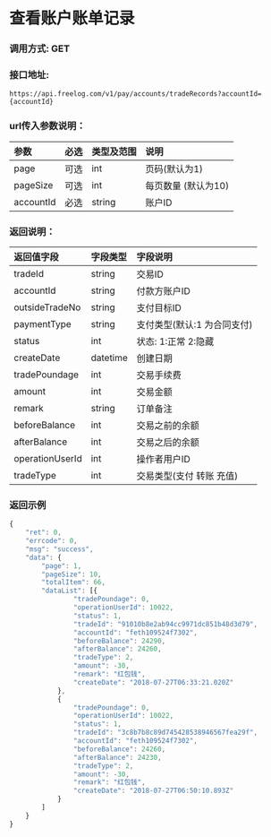 # 查看账户账单记录

### 调用方式: GET

### 接口地址:

```
https://api.freelog.com/v1/pay/accounts/tradeRecords?accountId={accountId}
```

### url传入参数说明：

| 参数 | 必选 | 类型及范围 | 说明 |
| :--- | :--- | :--- | :--- |
|page|可选|int|页码(默认为1)|
|pageSize|可选|int|每页数量 (默认为10)|
|accountId|必选|string|账户ID|


### 返回说明：

| 返回值字段 | 字段类型 | 字段说明 |
| :--- | :--- | :--- |
|  tradeId | string | 交易ID |
|  accountId | string | 付款方账户ID |
|  outsideTradeNo | string | 支付目标ID |
|  paymentType | string | 支付类型(默认:1 为合同支付) |
|  status | int | 状态: 1:正常 2:隐藏 |
|  createDate | datetime | 创建日期 |
|  tradePoundage | int | 交易手续费 |
|  amount | int | 交易金额 |
|  remark | string | 订单备注 |
|  beforeBalance| int | 交易之前的余额 |
|  afterBalance| int | 交易之后的余额 |
|  operationUserId | int | 操作者用户ID |
|  tradeType | int | 交易类型(支付 转账 充值) |

### 返回示例
```js
{
	"ret": 0,
	"errcode": 0,
	"msg": "success",
	"data": {
		"page": 1,
		"pageSize": 10,
		"totalItem": 66,
		"dataList": [{
				"tradePoundage": 0,
				"operationUserId": 10022,
				"status": 1,
				"tradeId": "91010b8e2ab94cc9971dc851b48d3d79",
				"accountId": "feth109524f7302",
				"beforeBalance": 24290,
				"afterBalance": 24260,
				"tradeType": 2,
				"amount": -30,
				"remark": "红包钱",
				"createDate": "2018-07-27T06:33:21.020Z"
			},
			{
				"tradePoundage": 0,
				"operationUserId": 10022,
				"status": 1,
				"tradeId": "3c8b7b8c89d745428538946567fea29f",
				"accountId": "feth109524f7302",
				"beforeBalance": 24260,
				"afterBalance": 24230,
				"tradeType": 2,
				"amount": -30,
				"remark": "红包钱",
				"createDate": "2018-07-27T06:50:10.893Z"
			}
		]
	}
}
```

[账户类型]: http://doc.freelog.com/附表/账户类型.html "账户类型"
